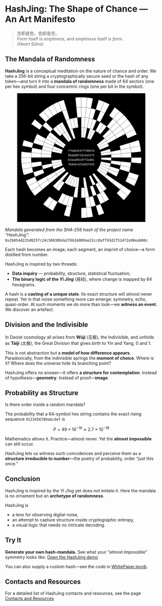 # **HashJing: The Shape of Chance — An Art Manifesto**

> 空即是色，色即是空。  
> *Form* itself is *emptiness*, and *emptiness* itself is *form*.  
> *(Heart Sūtra)*

## The Mandala of Randomness

**HashJing** is a conceptual meditation on the nature of chance and order.
We take a 256-bit string a cryptographically secure seed or the hash of any token—and turn it into a **mandala of randomness** made of 64 sectors (one per hex symbol) and four concentric rings (one per bit in the symbol).

<figure markdown>
<img src="pic/hashjing_mandala.svg" alt="Mandala generated from the SHA-256 hash of the string “HashJing”" width="512"/>
</figure>

*Mandala generated from the SHA-256 hash of the project name “HashJing”:*
`0x2b054d225d025fc24c58030bda276b16089ae21cc8aff93d2751472a98eab06c`

Each hash becomes an image; each segment, an imprint of choice—a form distilled from number.

HashJing is inspired by two threads:

* **Data inquiry** — probability, structure, statistical fluctuation;
* **The binary logic of the *Yì Jīng*** (易经), where change is mapped by 64 hexagrams.

A hash is a **casting of a unique state**. Its exact structure will *almost* never repeat.
Yet in that noise something more can emerge: symmetry, echo, quasi-order.
At such moments we do more than look—we **witness an event**. We discover an artefact.

## Division and the Indivisible

In Daoist cosmology all arises from **Wújí** (无极), the Indivisible, and unfolds as **Tàijí** (太极), the Great Division that gives birth to Yin and Yang, 0 and 1.

This is not abstraction but a **model of how difference appears**.
Paradoxically, from the indivisible springs the **moment of choice**. Where is it? Where does the universe hide its branching point?

HashJing offers no answer—it offers **a structure for contemplation**.
Instead of hypothesis—**geometry**. Instead of proof—**image**.

## Probability as Structure

Is there order inside a random mandala?

The probability that a 64-symbol hex string contains the exact rising sequence `0123456789abcdef` is

$$
P = 49 \times 16^{-16} \approx 2.7 \times 10^{-18}
$$

Mathematics allows it.
Practice—almost never.
Yet the **almost impossible** can still occur.

HashJing lets us witness such coincidences and perceive them as a **structure irreducible to number**—the poetry of probability, order “just this once.”

## Conclusion

HashJing is inspired by the *Yì Jīng* yet does not imitate it.
Here the mandala is no ornament but an **archetype of randomness**.

HashJing is

* a lens for observing digital noise,
* an attempt to capture structure inside cryptographic entropy,
* a visual logic that needs no intricate decoding.

## Try It

**Generate your own hash-mandala.**
See what your “almost impossible” symmetry looks like.
[Open the HashJing demo](https://datasattva.github.io/hashjing-demo/)

You can also supply a custom hash—see the code in [WhitePaper.ipynb](https://github.com/DataSattva/hashjing/blob/main/WhitePaper.ipynb).

## Contacts and Resources

For a detailed list of HashJing contacts and resources, see the page [Contacts and Resources](https://datasattva.github.io/hashjing-res/)
